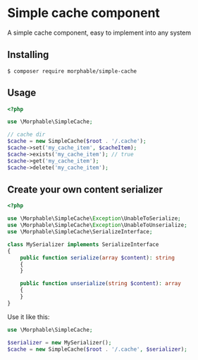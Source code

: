 # Simple cache component
A simple cache component, easy to implement into any system
## Installing
```terminal
$ composer require morphable/simple-cache
```
## Usage
```php
<?php

use \Morphable\SimpleCache;

// cache dir
$cache = new SimpleCache($root . '/.cache');
$cache->set('my_cache_item', $cacheItem);
$cache->exists('my_cache_item'); // true
$cache->get('my_cache_item');
$cache->delete('my_cache_item');

```
## Create your own content serializer
```php
<?php

use \Morphable\SimpleCache\Exception\UnableToSerialize;
use \Morphable\SimpleCache\Exception\UnableToUnserialize;
use \Morphable\SimpleCache\SerializeInterface;

class MySerializer implements SerializeInterface
{
    public function serialize(array $content): string
    {
    }

    public function unserialize(string $content): array
    {
    }
}
```

Use it like this:

```php
use \Morphable\SimpleCache;

$serializer = new MySerializer();
$cache = new SimpleCache($root . '/.cache', $serializer);

```
